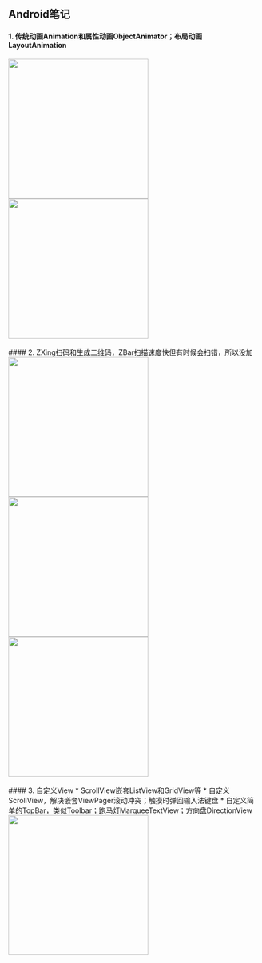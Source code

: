 ## Android笔记
#### 1. 传统动画Animation和属性动画ObjectAnimator；布局动画LayoutAnimation
  <img src="http://oa4p40bdn.bkt.clouddn.com/%E5%B1%9E%E6%80%A7%E5%8A%A8%E7%94%BBObjectAnimator.gif" width="280px"/>
  <img src="http://oa4p40bdn.bkt.clouddn.com/%E5%B8%83%E5%B1%80%E5%8A%A8%E7%94%BBLayoutAnimation.gif" width="280px"/>
<br /> 
<br /> 
#### 2. ZXing扫码和生成二维码，ZBar扫描速度快但有时候会扫错，所以没加
  <img src="http://oa4p40bdn.bkt.clouddn.com/%E6%89%AB%E6%8F%8F%E6%9D%A1%E5%BD%A2%E7%A0%81%E6%88%96%E4%BA%8C%E7%BB%B4%E7%A0%81.gif" width="280px"/>
  <img src="hhttp://oa4p40bdn.bkt.clouddn.com/%E6%89%AB%E7%A0%81%E6%88%90%E5%8A%9F.gif" width="280px"/>
  <img src="http://oa4p40bdn.bkt.clouddn.com/%E7%94%9F%E6%88%90%E4%BA%8C%E7%BB%B4%E7%A0%81.gif" width="280px"/>
<br /> 
<br /> 
#### 3. 自定义View
* ScrollView嵌套ListView和GridView等
* 自定义ScrollView，解决嵌套ViewPager滚动冲突；触摸时弹回输入法键盘
* 自定义简单的TopBar，类似Toolbar；跑马灯MarqueeTextView；方向盘DirectionView     

  <img src="http://oa4p40bdn.bkt.clouddn.com/sdjl.gif" width="280px"/>

